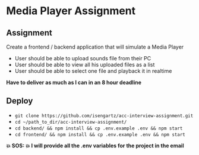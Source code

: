 # Media Player Assignment

## Assignment
Create a frontend / backend application that will simulate a Media Player
- User should be able to upload sounds file from their PC
- User should be able to view all his uploaded files as a list
- User should be able to select one file and playback it in realtime

**Have to deliver as much as I can in an 8 hour deadline**

## Deploy

- `git clone https://github.com/isengartz/acc-interview-assignment.git`
- `cd ~/path_to_dir/acc-interview-assignment/`
- `cd backend/ && npm install && cp .env.example .env && npm start`
- `cd frontend/ && npm install && cp .env.example .env && npm start`

**:boom: SOS: :boom: I will provide all the .env variables for the project in the email**

